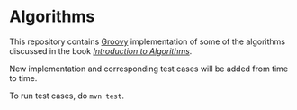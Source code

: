 
# Algorithms

This repository contains [Groovy](http://groovy.apache.org) implementation of some of the algorithms discussed in the book [*Introduction to Algorithms*](https://mitpress.mit.edu/books/introduction-algorithms).

New implementation and corresponding test cases will be added from time to time.

To run test cases, do `mvn test`.

